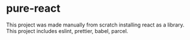 # pure-react

This project was made manually from scratch installing react as a library.
This project includes eslint, prettier, babel, parcel.
